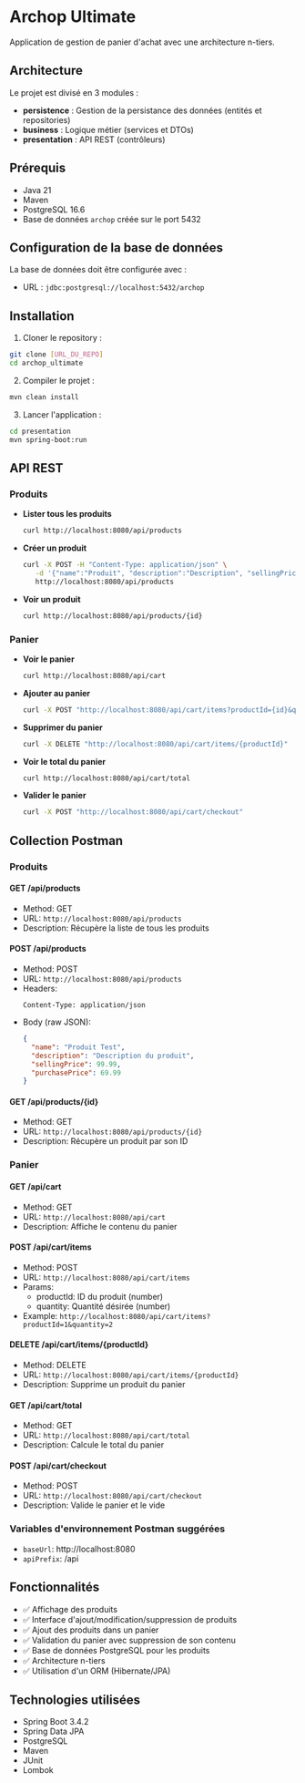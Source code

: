 # Archop Ultimate

Application de gestion de panier d'achat avec une architecture n-tiers.

## Architecture

Le projet est divisé en 3 modules :

- **persistence** : Gestion de la persistance des données (entités et repositories)
- **business** : Logique métier (services et DTOs)
- **presentation** : API REST (contrôleurs)

## Prérequis

- Java 21
- Maven
- PostgreSQL 16.6
- Base de données `archop` créée sur le port 5432

## Configuration de la base de données

La base de données doit être configurée avec :
- URL : `jdbc:postgresql://localhost:5432/archop`

## Installation

1. Cloner le repository :
```bash
git clone [URL_DU_REPO]
cd archop_ultimate
```

2. Compiler le projet :
```bash
mvn clean install
```

3. Lancer l'application :
```bash
cd presentation
mvn spring-boot:run
```

## API REST

### Produits

- **Lister tous les produits**
  ```bash
  curl http://localhost:8080/api/products
  ```

- **Créer un produit**
  ```bash
  curl -X POST -H "Content-Type: application/json" \
     -d '{"name":"Produit", "description":"Description", "sellingPrice":99.99, "purchasePrice": 69.99}' \
     http://localhost:8080/api/products
  ```

- **Voir un produit**
  ```bash
  curl http://localhost:8080/api/products/{id}
  ```

### Panier

- **Voir le panier**
  ```bash
  curl http://localhost:8080/api/cart
  ```

- **Ajouter au panier**
  ```bash
  curl -X POST "http://localhost:8080/api/cart/items?productId={id}&quantity={quantité}"
  ```

- **Supprimer du panier**
  ```bash
  curl -X DELETE "http://localhost:8080/api/cart/items/{productId}"
  ```

- **Voir le total du panier**
  ```bash
  curl http://localhost:8080/api/cart/total
  ```

- **Valider le panier**
  ```bash
  curl -X POST "http://localhost:8080/api/cart/checkout"
  ```

## Collection Postman

### Produits

#### GET /api/products
- Method: GET
- URL: `http://localhost:8080/api/products`
- Description: Récupère la liste de tous les produits

#### POST /api/products
- Method: POST
- URL: `http://localhost:8080/api/products`
- Headers: 
  ```
  Content-Type: application/json
  ```
- Body (raw JSON):
  ```json
  {
    "name": "Produit Test",
    "description": "Description du produit",
    "sellingPrice": 99.99,
    "purchasePrice": 69.99
  }
  ```

#### GET /api/products/{id}
- Method: GET
- URL: `http://localhost:8080/api/products/{id}`
- Description: Récupère un produit par son ID

### Panier

#### GET /api/cart
- Method: GET
- URL: `http://localhost:8080/api/cart`
- Description: Affiche le contenu du panier

#### POST /api/cart/items
- Method: POST
- URL: `http://localhost:8080/api/cart/items`
- Params:
  - productId: ID du produit (number)
  - quantity: Quantité désirée (number)
- Example: `http://localhost:8080/api/cart/items?productId=1&quantity=2`

#### DELETE /api/cart/items/{productId}
- Method: DELETE
- URL: `http://localhost:8080/api/cart/items/{productId}`
- Description: Supprime un produit du panier

#### GET /api/cart/total
- Method: GET
- URL: `http://localhost:8080/api/cart/total`
- Description: Calcule le total du panier

#### POST /api/cart/checkout
- Method: POST
- URL: `http://localhost:8080/api/cart/checkout`
- Description: Valide le panier et le vide

### Variables d'environnement Postman suggérées
- `baseUrl`: http://localhost:8080
- `apiPrefix`: /api

## Fonctionnalités

- ✅ Affichage des produits
- ✅ Interface d'ajout/modification/suppression de produits
- ✅ Ajout des produits dans un panier
- ✅ Validation du panier avec suppression de son contenu
- ✅ Base de données PostgreSQL pour les produits
- ✅ Architecture n-tiers
- ✅ Utilisation d'un ORM (Hibernate/JPA)

## Technologies utilisées

- Spring Boot 3.4.2
- Spring Data JPA
- PostgreSQL
- Maven
- JUnit
- Lombok